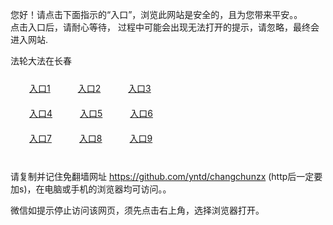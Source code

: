 您好！请点击下面指示的“入口”，浏览此网站是安全的，且为您带来平安。。 <br/>
点击入口后，请耐心等待， 过程中可能会出现无法打开的提示，请忽略，最终会进入网站. </br>

法轮大法在长春<br/>
<div style="padding:10px"><a style="margin:20px" target="_blank" href="https://d292znzub8cmt4.cloudfront.net/2Qpsp?bxsnwvph" id="ccLink1" rel="nofollow">入口1</a> <a target="_blank" style="margin:20px" href="https://d2nki3c3g48xgz.cloudfront.net/2Qpsp?ykzjxw" id="ccLink2" rel="nofollow">入口2</a> <a style="margin:20px" target="_blank" href="https://dcr2a9yx9ccu.cloudfront.net/2Qpsp?iyzxqv" id="ccLink3" rel="nofollow">入口3</a></div>

<div style="padding:10px" ><a style="margin:20px" target="_blank" href="https://d292znzub8cmt4.cloudfront.net/2Qpsp?bxsnwvph" id="ccLink4" rel="nofollow">入口4</a> <a style="margin:20px" href="https://d2nki3c3g48xgz.cloudfront.net/2Qpsp?ykzjxw" target="_blank" id="ccLink5" rel="nofollow">入口5</a> <a style="margin:20px" href="https://dcr2a9yx9ccu.cloudfront.net/2Qpsp?iyzxqv" target="_blank" id="ccLink6" rel="nofollow">入口6</a></div>

<div style="padding:10px"><a style="margin:20px" target="_blank" href="https://d292znzub8cmt4.cloudfront.net/2Qpsp?bxsnwvph" id="ccLink7" rel="nofollow">入口7</a> <a style="margin:20px" href="https://d2nki3c3g48xgz.cloudfront.net/2Qpsp?ykzjxw" target="_blank" id="ccLink8" rel="nofollow">入口8</a> <a style="margin:20px" target="_blank" href="https://dcr2a9yx9ccu.cloudfront.net/2Qpsp?iyzxqv" id="ccLink9" rel="nofollow">入口9</a></div>

<br/>



请复制并记住免翻墙网址 https://github.com/yntd/changchunzx (http后一定要加s)，在电脑或手机的浏览器均可访问。。<br/>

微信如提示停止访问该网页，须先点击右上角，选择浏览器打开。
